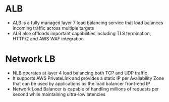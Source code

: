 
# ALB
- ALB is a fully managed layer 7 load balancing service that load balances incoming traffic across multiple targets
- ALB also offloads important capabilities including TLS termination, HTTP/2 and AWS WAF integration

# Network LB
- NLB operates at layer 4 load balancing both TCP and UDP traffic
- It supports AWS PrivateLink and provides a static IP per Availability Zone that can be used by applications as the 
  load balancer front-end IP
- Network Load Balancer is capable of handling millions of requests per second while maintaining ultra-low latencies